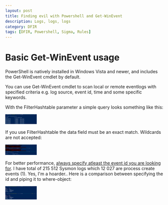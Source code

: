 ```yaml
---
layout: post
title: Finding evil with Powershell and Get-WinEvent
description: Logs, logs, logs
category: DFIR
tags: [DFIR, Powershell, Sigma, Rules]
---
```


# Basic Get-WinEvent usage

PowerShell is natively installed in Windows Vista and newer, and includes the Get-WinEvent cmdlet by default.

You can use Get-WinEvent cmdlet to scan local or remote eventlogs with specified criteria e.g. log source, event id, time and some specific keywords.

With the FilterHashtable parameter a simple query looks something like this:

<img src="https://raw.githubusercontent.com/dfirale/dfirale.github.io/master/assets/images/GetWinEvent/pic1.PNG" width="100"/>

If you use FilterHashtable the data field must be an exact match. Wildcards are not accepted:

<img src="https://raw.githubusercontent.com/dfirale/dfirale.github.io/master/assets/images/GetWinEvent/pic3.PNG" width="100"/>

For better performance, <u>always specify atleast the event id you are looking for</u>. I have total of 215 512 Sysmon logs which 12 027 are process create events (1). Yes, I'm a hoarder.. Here is a comparison between specifying the id and piping it to where-object:

<img src="https://raw.githubusercontent.com/dfirale/dfirale.github.io/master/assets/images/GetWinEvent/perf.png" width="100"/>